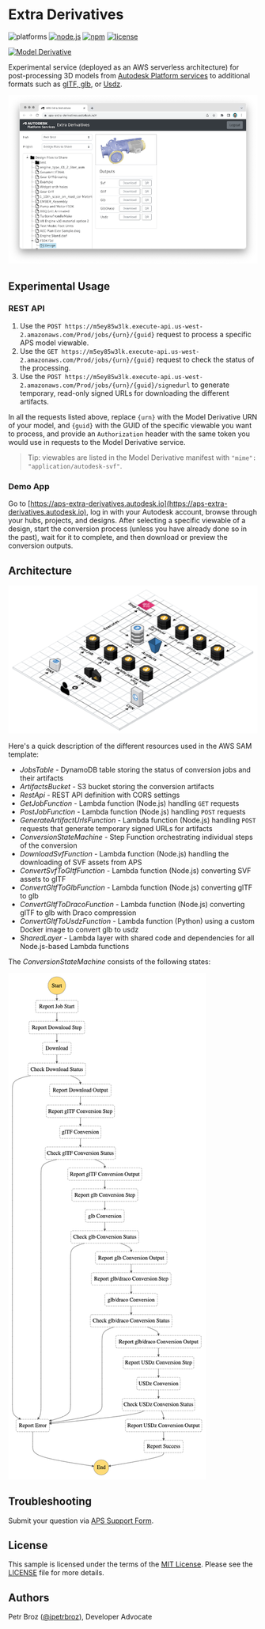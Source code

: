 # Extra Derivatives

![platforms](https://img.shields.io/badge/platform-windows%20%7C%20osx%20%7C%20linux-lightgray.svg)
[![node.js](https://img.shields.io/badge/node.js-16.17-blue.svg)](https://nodejs.org)
[![npm](https://img.shields.io/badge/npm-8.15-blue.svg)](https://www.npmjs.com/)
[![license](https://img.shields.io/:license-mit-green.svg)](https://opensource.org/licenses/MIT)

[![Model Derivative](https://img.shields.io/badge/Model%20Derivative-v2-green.svg)](https://aps.autodesk.com/en/docs/model-derivative/v2/overview/)

Experimental service (deployed as an AWS serverless architecture) for post-processing 3D models
from [Autodesk Platform services](https://pas.autodesk.com) to additional formats such as [glTF, glb](https://www.khronos.org/gltf),
or [Usdz](https://graphics.pixar.com/usd/release/wp_usdz.html).

![thumbnail](./thumbnail.png)

## Experimental Usage

### REST API

1. Use the `POST https://m5ey85w3lk.execute-api.us-west-2.amazonaws.com/Prod/jobs/{urn}/{guid}` request to process a specific APS model viewable.
2. Use the `GET https://m5ey85w3lk.execute-api.us-west-2.amazonaws.com/Prod/jobs/{urn}/{guid}` request to check the status of the processing.
3. Use the `POST https://m5ey85w3lk.execute-api.us-west-2.amazonaws.com/Prod/jobs/{urn}/{guid}/signedurl` to generate temporary, read-only
signed URLs for downloading the different artifacts.

In all the requests listed above, replace `{urn}` with the Model Derivative URN of your model, and
`{guid}` with the GUID of the specific viewable you want to process, and provide an `Authorization`
header with the same token you would use in requests to the Model Derivative service.

> Tip: viewables are listed in the Model Derivative manifest with `"mime": "application/autodesk-svf"`.

### Demo App

Go to [https://aps-extra-derivatives.autodesk.io](https://aps-extra-derivatives.autodesk.io),
log in with your Autodesk account, browse through your hubs, projects, and designs. After selecting a specific viewable of a design,
start the conversion process (unless you have already done so in the past), wait for it to complete, and then download or preview
the conversion outputs.

## Architecture

![Architecture diagram](./docs/architecture.png)

Here's a quick description of the different resources used in the AWS SAM template:

- _JobsTable_ - DynamoDB table storing the status of conversion jobs and their artifacts
- _ArtifactsBucket_ - S3 bucket storing the conversion artifacts
- _RestApi_ - REST API definition with CORS settings
- _GetJobFunction_ - Lambda function (Node.js) handling `GET` requests
- _PostJobFunction_ - Lambda function (Node.js) handling `POST` requests
- _GenerateArtifactUrlsFunction_ - Lambda function (Node.js) handling `POST` requests that generate temporary signed URLs for artifacts
- _ConversionStateMachine_ - Step Function orchestrating individual steps of the conversion
- _DownloadSvfFunction_ - Lambda function (Node.js) handling the downloading of SVF assets from APS
- _ConvertSvfToGltfFunction_ - Lambda function (Node.js) converting SVF assets to glTF
- _ConvertGltfToGlbFunction_ - Lambda function (Node.js) converting glTF to glb
- _ConvertGltfToDracoFunction_ - Lambda function (Node.js) converting glTF to glb with Draco compression
- _ConvertGltfToUsdzFunction_ - Lambda function (Python) using a custom Docker image to convert glb to usdz
- _SharedLayer_ - Lambda layer with shared code and dependencies for all Node.js-based Lambda functions

The _ConversionStateMachine_ consists of the following states:

![Conversion state machine](./docs/conversion-state-machine.png)

## Troubleshooting

Submit your question via [APS Support Form](https://aps.autodesk.com/en/support/get-help).

## License

This sample is licensed under the terms of the [MIT License](http://opensource.org/licenses/MIT).
Please see the [LICENSE](LICENSE) file for more details.

## Authors

Petr Broz ([@ipetrbroz](https://twitter.com/ipetrbroz)), Developer Advocate
